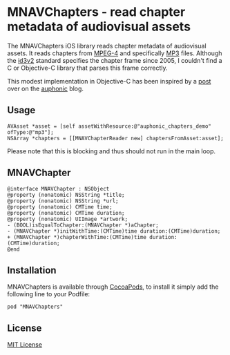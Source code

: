 # MNAVChapters - read chapter metadata of audiovisual assets

The MNAVChapters iOS library reads chapter metadata of audiovisual assets. It reads chapters from [MPEG-4](http://en.wikipedia.org/wiki/MPEG-4_Part_14) and specifically [MP3](http://en.wikipedia.org/wiki/MP3) files. Although the [id3v2](http://id3.org/id3v2-chapters-1.0) standard specifies the chapter frame since 2005, I couldn't find a C or Objective-C library that parses this frame correctly.

This modest implementation in Objective-C has been inspired by a [post](http://auphonic.com/blog/2013/07/03/chapter-marks-and-enhanced-podcasts/) over on the [auphonic](https://auphonic.com/) blog.

## Usage

    AVAsset *asset = [self assetWithResource:@"auphonic_chapters_demo" ofType:@"mp3"];
    NSArray *chapters = [[MNAVChapterReader new] chaptersFromAsset:asset];

Please note that this is blocking and thus should not run in the main loop.

## MNAVChapter

    @interface MNAVChapter : NSObject
    @property (nonatomic) NSString *title;
    @property (nonatomic) NSString *url;
    @property (nonatomic) CMTime time;
    @property (nonatomic) CMTime duration;
    @property (nonatomic) UIImage *artwork;
    - (BOOL)isEqualToChapter:(MNAVChapter *)aChapter;
    - (MNAVChapter *)initWithTime:(CMTime)time duration:(CMTime)duration;
    + (MNAVChapter *)chapterWithTime:(CMTime)time duration:(CMTime)duration;
    @end

## Installation

MNAVChapters is available through [CocoaPods](http://cocoapods.org), to install
it simply add the following line to your Podfile:

    pod "MNAVChapters"

## License

[MIT License](https://raw.github.com/michaelnisi/metata/master/LICENSE)

